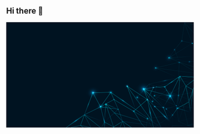 ## Hi there 👋
<img src="https://github.com/BlagojeJevrosimov/BlagojeJevrosimov/blob/main/v796-nunny-03b.jpg" style="size: 20% 100%">
<!--
**BlagojeJevrosimov/BlagojeJevrosimov** is a ✨ _special_ ✨ repository because its `README.md` (this file) appears on your GitHub profile.

Here are some ideas to get you started:

- 🔭 I’m currently working on ...
- 🌱 I’m currently learning ...
- 👯 I’m looking to collaborate on ...
- 🤔 I’m looking for help with ...
- 💬 Ask me about ...
- 📫 How to reach me: ...
- 😄 Pronouns: ...
- ⚡ Fun fact: ...
-->
